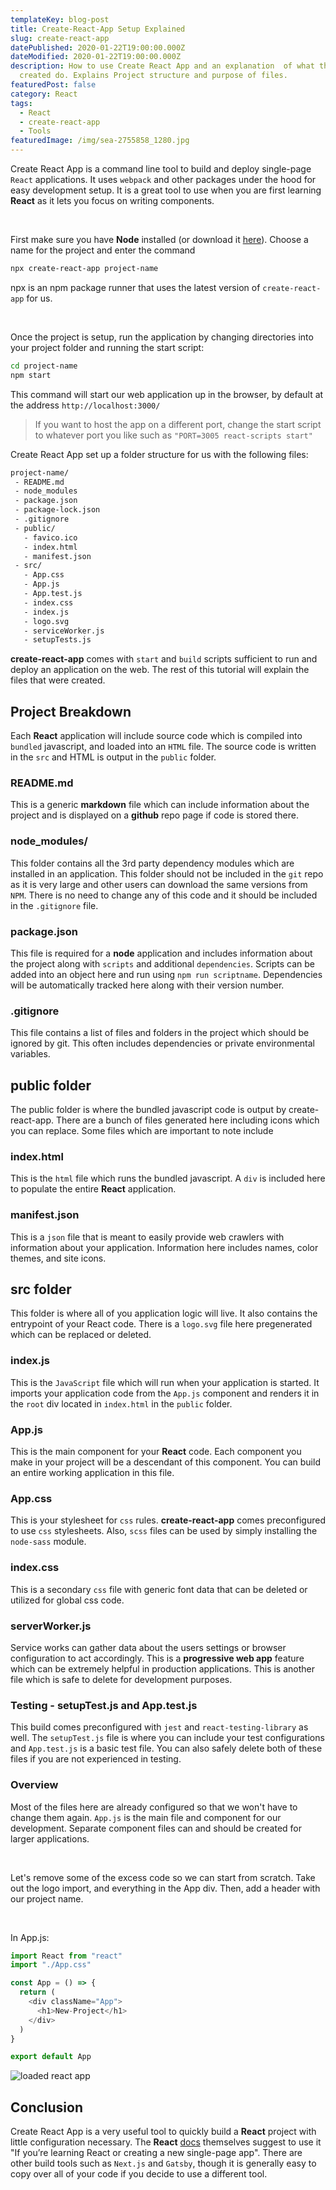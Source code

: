 ```yaml
---
templateKey: blog-post
title: Create-React-App Setup Explained
slug: create-react-app
datePublished: 2020-01-22T19:00:00.000Z
dateModified: 2020-01-22T19:00:00.000Z
description: How to use Create React App and an explanation  of what the files
  created do. Explains Project structure and purpose of files.
featuredPost: false
category: React
tags:
  - React
  - create-react-app
  - Tools
featuredImage: /img/sea-2755858_1280.jpg
---
```

Create React App is a command line tool to build and deploy single-page `React` applications. It uses `webpack` and other packages under the hood for easy development setup. It is a great tool to use when you are first learning **React** as it lets you focus on writing components.

&nbsp;

First make sure you have **Node** installed (or download it [here](https://nodejs.org/en/download/)). Choose a name for the project and enter the command

```bash
npx create-react-app project-name
```

npx is an npm package runner that uses the latest version of `create-react-app` for us.

&nbsp;

Once the project is setup, run the application by changing directories into your project folder and running the start script:

```bash
cd project-name
npm start
```

This command will start our web application up in the browser, by default at the address `http://localhost:3000/`

> If you want to host the app on a different port, change the start script to whatever port you like such as `"PORT=3005 react-scripts start"`

Create React App set up a folder structure for us with the following files:

```bash
project-name/
 - README.md
 - node_modules
 - package.json
 - package-lock.json
 - .gitignore
 - public/
   - favico.ico
   - index.html
   - manifest.json
 - src/
   - App.css
   - App.js
   - App.test.js
   - index.css
   - index.js
   - logo.svg
   - serviceWorker.js
   - setupTests.js
```

**create-react-app** comes with `start` and `build` scripts sufficient to run and deploy an application on the web. The rest of this tutorial will explain the files that were created.

## Project Breakdown

Each **React** application will include source code which is compiled into `bundled` javascript, and loaded into an `HTML` file. The source code is written in the `src` and HTML is output in the `public` folder.

### README.md

This is a generic **markdown** file which can include information about the project and is displayed on a **github** repo page if code is stored there.

### node_modules/

This folder contains all the 3rd party dependency modules which are installed in an application. This folder should not be included in the `git` repo as it is very large and other users can download the same versions from `NPM`. There is no need to change any of this code and it should be included in the `.gitignore` file.

### package.json

This file is required for a **node** application and includes information about the project along with `scripts` and additional `dependencies`. Scripts can be added into an object here and run using `npm run scriptname`. Dependencies will be automatically tracked here along with their version number.

### .gitignore

This file contains a list of files and folders in the project which should be ignored by git. This often includes dependencies or private environmental variables.

## public folder

The public folder is where the bundled javascript code is output by create-react-app. There are a bunch of files generated here including icons which you can replace. Some files which are important to note include

### index.html

This is the `html` file which runs the bundled javascript. A `div` is included here to populate the entire **React** application.

### manifest.json

This is a `json` file that is meant to easily provide web crawlers with information about your application. Information here includes names, color themes, and site icons.

## src folder

This folder is where all of you application logic will live. It also contains the entrypoint of your React code. There is a `logo.svg` file here pregenerated which can be replaced or deleted.

### index.js

This is the `JavaScript` file which will run when your application is started. It imports your application code from the `App.js` component and renders it in the `root` div located in `index.html` in the `public` folder.

### App.js

This is the main component for your **React** code. Each component you make in your project will be a descendant of this component. You can build an entire working application in this file.

### App.css

This is your stylesheet for `css` rules. **create-react-app** comes preconfigured to use `css` stylesheets. Also, `scss` files can be used by simply installing the `node-sass` module.

### index.css

This is a secondary `css` file with generic font data that can be deleted or utilized for global css code.

### serverWorker.js

Service works can gather data about the users settings or browser configuration to act accordingly. This is a **progressive web app** feature which can be extremely helpful in production applications. This is another file which is safe to delete for development purposes.

### Testing - setupTest.js and App.test.js

This build comes preconfigured with `jest` and `react-testing-library` as well. The `setupTest.js` file is where you can include your test configurations and `App.test.js` is a basic test file. You can also safely delete both of these files if you are not experienced in testing. 

### Overview

Most of the files here are already configured so that we won't have to change them again. `App.js` is the main file and component for our development. Separate component files can and should be created for larger applications.

&nbsp;

Let's remove some of the excess code so we can start from scratch. Take out the logo import, and everything in the App div. Then, add a header with our project name.

&nbsp;

In App.js:

```javascript
import React from "react"
import "./App.css"

const App = () => {
  return (
    <div className="App">
      <h1>New-Project</h1>
    </div>
  )
}

export default App
```

![loaded react app](./cra-tutorial1.jpg)

## Conclusion

Create React App is a very useful tool to quickly build a **React** project with little configuration necessary. The **React** [docs](https://reactjs.org/docs/create-a-new-react-app.html) themselves suggest to use it "If you’re learning React or creating a new single-page app". There are other build tools such as `Next.js` and `Gatsby`, though it is generally easy to copy over all of your code if you decide to use a different tool.